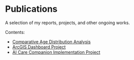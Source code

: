 # Publications

A selection of my reports, projects, and other ongoing works.

Contents:

- [Comparative Age Distribution Analysis]()
- [ArcGIS Dashboard Project]()
- [AI Care Companion Implementation Project]()

 
